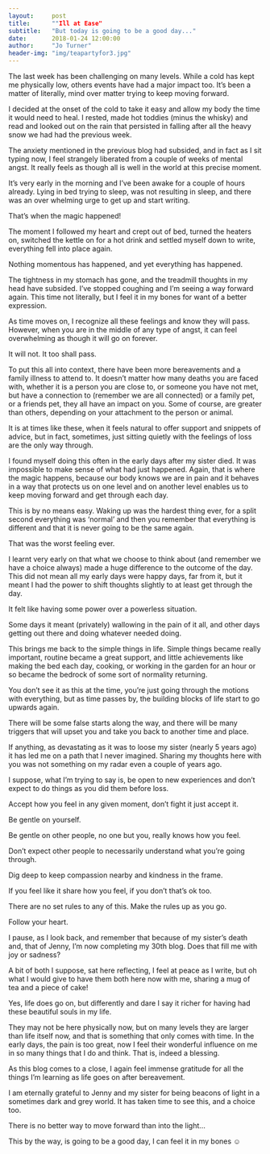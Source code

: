 ```yaml
---
layout:     post
title:      ""Ill at Ease"
subtitle:   "But today is going to be a good day..."
date:       2018-01-24 12:00:00
author:     "Jo Turner"
header-img: "img/teapartyfor3.jpg"
---
```

The last week has been challenging on many levels. While a cold has kept me physically low, others events have had a major impact too. It’s been a matter of literally, mind over matter trying to keep moving forward.

I decided at the onset of the cold to take it easy and allow my body the time it would need to heal. I rested, made hot toddies (minus the whisky) and read and looked out on the rain that persisted in falling after all the heavy snow we had had the previous week.

The anxiety mentioned in the previous blog had subsided, and in fact as I sit typing now, I feel strangely liberated from a couple of weeks of mental angst. It really feels as though all is well in the world at this precise moment.

It’s very early in the morning and I’ve been awake for a couple of hours already. Lying in bed trying to sleep, was not resulting in sleep, and there was an over whelming urge to get up and start writing.

That’s when the magic happened!

The moment I followed my heart and crept out of bed, turned the heaters on, switched the kettle on for a hot drink and settled myself down to write, everything fell into place again.

Nothing momentous has happened, and yet everything has happened.

The tightness in my stomach has gone, and the treadmill thoughts in my head have subsided. I’ve stopped coughing and I’m seeing a way forward again. This time not literally, but I feel it in my bones for want of a better expression.

As time moves on, I recognize all these feelings and know they will pass. However, when you are in the middle of any type of angst, it can feel overwhelming as though it will go on forever. 

It will not. It too shall pass.

To put this all into context, there have been more bereavements and a family illness to attend to. It doesn’t matter how many deaths you are faced with, whether it is a person you are close to, or someone you have not met, but have a connection to (remember we are all connected) or a family pet, or a friends pet, they all have an impact on you. Some of course, are greater than others, depending on your attachment to the person or animal.

It is at times like these, when it feels natural to offer support and snippets of advice, but in fact, sometimes, just sitting quietly with the feelings of loss are the only way through.

I found myself doing this often in the early days after my sister died. It was impossible to make sense of what had just happened. Again, that is where the magic happens, because our body knows we are in pain and it behaves in a way that protects us on one level and on another level enables us to keep moving forward and get through each day.

This is by no means easy. Waking up was the hardest thing ever, for a split second everything was ‘normal’ and then you remember that everything is different and that it is never going to be the same again.

That was the worst feeling ever.

I learnt very early on that what we choose to think about (and remember we have a choice always) made a huge difference to the outcome of the day.  This did not mean all my early days were happy days, far from it, but it meant I had the power to shift thoughts slightly to at least get through the day.

It felt like having some power over a powerless situation. 

Some days it meant (privately) wallowing in the pain of it all, and other days getting out there and doing whatever needed doing.

This brings me back to the simple things in life. Simple things became really important, routine became a great support, and little achievements like making the bed each day, cooking, or working in the garden for an hour or so became the bedrock of some sort of normality returning. 

You don’t see it as this at the time, you’re just going through the motions with everything, but as time passes by, the building blocks of life start to go upwards again.

There will be some false starts along the way, and there will be many triggers that will upset you and take you back to another time and place. 

If anything, as devastating as it was to loose my sister (nearly 5 years ago) it has led me on a path that I never imagined. Sharing my thoughts here with you was not something on my radar even a couple of years ago.

I suppose, what I’m trying to say is, be open to new experiences and don’t expect to do things as you did them before loss.

Accept how you feel in any given moment, don’t fight it just accept it.

Be gentle on yourself. 

Be gentle on other people, no one but you, really knows how you feel.

Don’t expect other people to necessarily understand what you’re going through. 

Dig deep to keep compassion nearby and kindness in the frame.

If you feel like it share how you feel, if you don’t that’s ok too.

There are no set rules to any of this. Make the rules up as you go.

Follow your heart. 

I pause, as I look back, and remember that because of my sister’s death and, that of Jenny, I’m now completing my 30th blog. 
Does that fill me with joy or sadness?

A bit of both I suppose, sat here reflecting, I feel at peace as I write, but oh what I would give to have them both here now with me, sharing a mug of tea and a piece of cake!

Yes, life does go on, but differently and dare I say it richer for having had these beautiful souls in my life. 

They may not be here physically now, but on many levels they are larger than life itself now, and that is something that only comes with time. In the early days, the pain is too great, now I feel their wonderful influence on me in so many things that I do and think. That is, indeed a blessing.

As this blog comes to a close, I again feel immense gratitude for all the things I’m learning as life goes on after bereavement.

I am eternally grateful to Jenny and my sister for being beacons of light in a sometimes dark and grey world. It has taken time to see this, and a choice too.

There is no better way to move forward than into the light…

This by the way, is going to be a good day, I can feel it in my bones ☺
